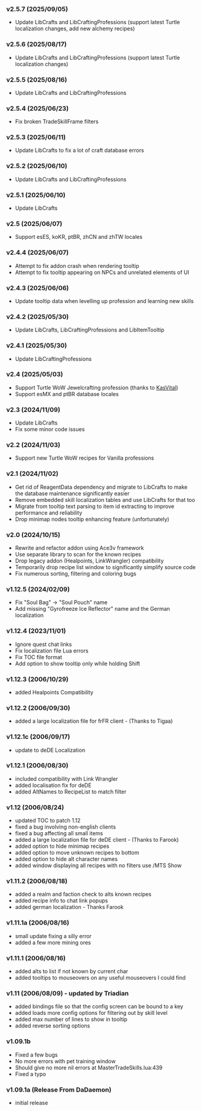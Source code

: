 ### v2.5.7 (2025/09/05)
- Update LibCrafts and LibCraftingProfessions (support latest Turtle localization changes, add new alchemy recipes)
 
### v2.5.6 (2025/08/17)
- Update LibCrafts and LibCraftingProfessions (support latest Turtle localization changes)

### v2.5.5 (2025/08/16)
- Update LibCrafts and LibCraftingProfessions

### v2.5.4 (2025/06/23)
- Fix broken TradeSkillFrame filters

### v2.5.3 (2025/06/11)
- Update LibCrafts to fix a lot of craft database errors

### v2.5.2 (2025/06/10)
- Update LibCrafts and LibCraftingProfessions

### v2.5.1 (2025/06/10)
- Update LibCrafts

### v2.5 (2025/06/07)
- Support esES, koKR, ptBR, zhCN and zhTW locales

### v2.4.4 (2025/06/07)
- Attempt to fix addon crash when rendering tooltip
- Attempt to fix tooltip appearing on NPCs and unrelated elements of UI

### v2.4.3 (2025/06/06)
- Update tooltip data when levelling up profession and learning new skills

### v2.4.2 (2025/05/30)
- Update LibCrafts, LibCraftingProfessions and LibItemTooltip

### v2.4.1 (2025/05/30)
- Update LibCraftingProfessions

### v2.4 (2025/05/03)
- Support Turtle WoW Jewelcrafting profession (thanks to [KasVital](https://github.com/KasVital))
- Support esMX and ptBR database locales

### v2.3 (2024/11/09)
- Update LibCrafts
- Fix some minor code issues

### v2.2 (2024/11/03)
- Support new Turtle WoW recipes for Vanilla professions

### v2.1 (2024/11/02)
- Get rid of ReagentData dependency and migrate to LibCrafts to make the database maintenance significantly easier
- Remove embedded skill localization tables and use LibCrafts for that too
- Migrate from tooltip text parsing to item id extracting to improve performance and reliability
- Drop minimap nodes tooltip enhancing feature (unfortunately)

### v2.0 (2024/10/15)
- Rewrite and refactor addon using Ace3v framework
- Use separate library to scan for the known recipes
- Drop legacy addon (Healpoints, LinkWrangler) compatibility
- Temporarily drop recipe list window to significantly simplify source code
- Fix numerous sorting, filtering and coloring bugs

### v1.12.5 (2024/02/09)
- Fix "Soul Bag" -> "Soul Pouch" name
- Add missing "Gyrofreeze Ice Reflector" name and the German localization

### v1.12.4 (2023/11/01)
- Ignore quest chat links
- Fix localization file Lua errors
- Fix TOC file format
- Add option to show tooltip only while holding Shift

### v1.12.3 (2006/10/29)
- added Healpoints Compatibility

### v1.12.2 (2006/09/30)
- added a large localization file for frFR client - (Thanks to Tigaa)

### v1.12.1c (2006/09/17)
- update to deDE Localization

### v1.12.1 (2006/08/30)
- included compatibility with Link Wrangler
- added localisation fix for deDE
- added AltNames to RecipeList to match filter

### v1.12 (2006/08/24)
- updated TOC to patch 1.12
- fixed a bug involving non-english clients
- fixed a bug affecting all small items
- added a large localization file for deDE client - (Thanks to Farook)
- added option to hide minimap recipes
- added option to move unknown recipes to bottom
- added option to hide alt character names
- added window displaying all recipes with no filters use /MTS Show

### v1.11.2 (2006/08/18)
- added a realm and faction check to alts known recipes
- added recipe info to chat link popups
- added german localization - Thanks Farook

### v1.11.1a (2006/08/16)
- small update fixing a silly error
- added a few more mining ores

### v1.11.1 (2006/08/16)
- added alts to list if not known by current char
- added tooltips to mouseovers on any useful mouseovers I could find

### v1.11 (2006/08/09) - updated by Triadian
- added bindings file so that the config screen can be bound to a key
- added loads more config options for filtering out by skill level
- added max number of lines to show in tooltip
- added reverse sorting options

### v1.09.1b
- Fixed a few bugs
- No more errors with pet training window
- Should give no more nil errors at MasterTradeSkills.lua:439
- Fixed a typo

### v1.09.1a (Release From DaDaemon)
- initial release
